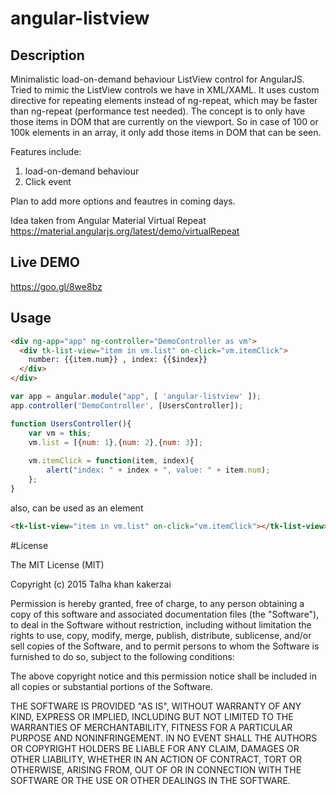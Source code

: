# angular-listview

## Description
Minimalistic load-on-demand behaviour ListView control for AngularJS. Tried to mimic the ListView controls we have in XML/XAML. It uses custom directive for repeating elements instead of ng-repeat, which may be faster than ng-repeat (performance test needed). The concept is to only have those items in DOM that are currently on the viewport. So in case of 100 or 100k elements in an array, it only add those items in DOM that can be seen.

Features include:<br/>
1. load-on-demand behaviour<br/>
2. Click event

Plan to add more options and feautres in coming days.

Idea taken from Angular Material Virtual Repeat
https://material.angularjs.org/latest/demo/virtualRepeat

## Live DEMO
https://goo.gl/8we8bz

## Usage
````html
<div ng-app="app" ng-controller="DemoController as vm">
  <div tk-list-view="item in vm.list" on-click="vm.itemClick">
    number: {{item.num}} , index: {{$index}}
  </div>
</div>
````

````javascript
var app = angular.module("app", [ 'angular-listview' ]);
app.controller('DemoController', [UsersController]);

function UsersController(){
    var vm = this;
    vm.list = [{num: 1},{num: 2},{num: 3}];
    
    vm.itemClick = function(item, index){
        alert("index: " + index + ", value: " + item.num);
    };
}
````

also, can be used as an element
````html
<tk-list-view="item in vm.list" on-click="vm.itemClick"></tk-list-view>
````

#License

The MIT License (MIT)

Copyright (c) 2015 Talha khan kakerzai

Permission is hereby granted, free of charge, to any person obtaining a copy
of this software and associated documentation files (the "Software"), to deal
in the Software without restriction, including without limitation the rights
to use, copy, modify, merge, publish, distribute, sublicense, and/or sell
copies of the Software, and to permit persons to whom the Software is
furnished to do so, subject to the following conditions:

The above copyright notice and this permission notice shall be included in all
copies or substantial portions of the Software.

THE SOFTWARE IS PROVIDED "AS IS", WITHOUT WARRANTY OF ANY KIND, EXPRESS OR
IMPLIED, INCLUDING BUT NOT LIMITED TO THE WARRANTIES OF MERCHANTABILITY,
FITNESS FOR A PARTICULAR PURPOSE AND NONINFRINGEMENT. IN NO EVENT SHALL THE
AUTHORS OR COPYRIGHT HOLDERS BE LIABLE FOR ANY CLAIM, DAMAGES OR OTHER
LIABILITY, WHETHER IN AN ACTION OF CONTRACT, TORT OR OTHERWISE, ARISING FROM,
OUT OF OR IN CONNECTION WITH THE SOFTWARE OR THE USE OR OTHER DEALINGS IN THE
SOFTWARE.
